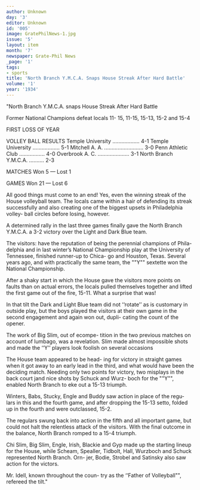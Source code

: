 ```yaml
---
author: Unknown
day: '3'
editor: Unknown
id: '005'
image: GratePhilNews-1.jpg
issue: '5'
layout: item
month: '7'
newspaper: Grate-Phil News
_page: '1'
tags:
- sports
title: 'North Branch Y.M.C.A. Snaps House Streak After Hard Battle'
volume: '1'
year: '1934'
---
```

"North Branch Y.M.C.A.
snaps House Streak 
After Hard Battle

Former National Champions
defeat locals 11- 15, 11-15,
15-13, 15-2 and 15-4

FIRST LOSS OF YEAR

VOLLEY BALL RESULTS
Temple University .................. 4-1
Temple University .................. 5-1
Mitchell A. A. .......................... 3-0
Penn Athletic Club ................. 4-0
Overbrook A. C. ..................... 3-1
North Branch Y.M.C.A. .......... 2-3

MATCHES
Won 5 — Lost 1

GAMES
Won 21 — Lost 6

All good things must come to an end!
Yes, even the winning streak of the
House volleyball team. The locals came
within a hair of defending its streak
successfully and also creating one of the
biggest upsets in Philadelphia volley-
ball circles before losing, however.

A determined rally in the last three
games finally gave the North Branch
Y.M.C.A. a 3-2 victory over the Light
and Dark Blue team.

The visitors: have the reputation of
being the perennial champions of Phila-
delphia and in last winter’s National
Championship play at the University of
Tennessee, finished runner-up to Chica-
go and Houston, Texas. Several years
ago, and with practically the same team,
the ""Y"" sextette won the National
Championship.

After a shaky start in which the House
gave the visitors more points on faults
than on actual errors, the locals pulled
themselves together and lifted the first
game out of the fire, 15-11. What a
surprise that was!

In that tilt the Dark and Light Blue
team did not ‘‘rotate’’ as is customary
in outside play, but the boys played the
visitors at their own game in the second
engagement and again won out, dupli-
cating the count of the opener.

The work of Big Slim, out of ecompe-
tition in the two previous matches on
account of lumbago, was a revelation.
Slim made almost impossible shots and
made the ‘‘Y’’ players look foolish on
several occasions

The House team appeared to be head-
ing for victory in straight games when
it got away to an early lead in the third,
and what would have been the deciding
match. Needing only two points for
victory, two misplays in the back court
jand nice shots by Schuck and Wurz-
boch for the ""Y"", enabled North
Branch to eke out a 15-13 triumph.

Winters, Babs, Stucky, Engle and
Buddy saw action in place of the regu-
lars in this and the fourth game, and
after dropping the 15-13 setto, folded
up in the fourth and were outclassed,
15-2.

The regulars swung back into action
in the fifth and all important game, but
could not halt the relentless attack of 
the visitors. With the final outcome in 
the balance, North Branch romped to a
15-4 triumph.

Chi Slim, Big Slim, Engle, Irish,
Blackie and Gyp made up the starting
lineup for the House, while Scheam,
Spealler, Tidbolt, Hall, Wurzboch and
Schuck represented North Branch. Orn-
jer, Bodie, Strobel and Satinsky also saw
action for the victors.

Mr. Idell, known throughout the coun-
try as the ‘‘Father of Volleyball"",
refereed the tilt."